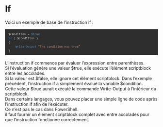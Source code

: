 # If

Voici un exemple de base de l’instruction if :  

![lol](https://github.com/Flodagnas/FlorianDAGNAS_Linux/blob/main/Cours_PowerShell/Capture%202.PNG)

L’instruction if commence par évaluer l’expression entre parenthèses.  
Si l’évaluation génère une valeur $true, elle exécute l’élément scriptblock entre les accolades.  
Si la valeur est $false, elle ignore cet élément scriptblock. 
Dans l’exemple précédent, l’instruction if a simplement évalué la variable $condition.  
Cette valeur $true aurait exécuté la commande Write-Output à l’intérieur du scriptblock.  
Dans certains langages, vous pouvez placer une simple ligne de code après l’instruction if afin de l’exécuter.  
Ce n’est pas le cas dans PowerShell.  
il faut fournir un élément scriptblock complet avec entre accolades pour que l’instruction fonctionne correctement.
 

